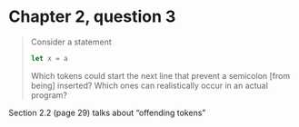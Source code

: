 # Chapter 2, question 3

> Consider a statement
>
> ```javascript
> let x = a
> ```
>
> Which tokens could start the next line that prevent a semicolon [from being] inserted? Which ones can realistically occur in an actual program?

Section 2.2 (page 29) talks about “offending tokens”
